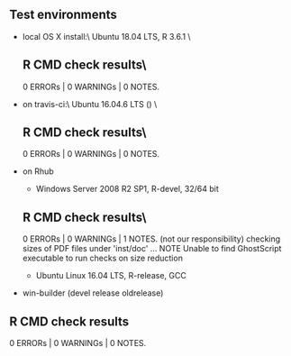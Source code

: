 ## Test environments

* local OS X install:\\
  Ubuntu 18.04 LTS, R 3.6.1 \\
  ## R CMD check results\\
  0 ERRORs | 0 WARNINGs | 0 NOTES.
  
* on travis-ci:\\
  Ubuntu 16.04.6 LTS () \\
  ## R CMD check results\\
  0 ERRORs | 0 WARNINGs | 0 NOTES.
* on Rhub 
  * Windows Server 2008 R2 SP1, R-devel, 32/64 bit
  ## R CMD check results\\
  0 ERRORs | 0 WARNINGs | 1 NOTES. (not our responsibility)
  checking sizes of PDF files under 'inst/doc' ... NOTE
  Unable to find GhostScript executable to run checks on size reduction

  * Ubuntu Linux 16.04 LTS, R-release, GCC

* win-builder (devel release oldrelease)

## R CMD check results
0 ERRORs | 0 WARNINGs | 0 NOTES.

